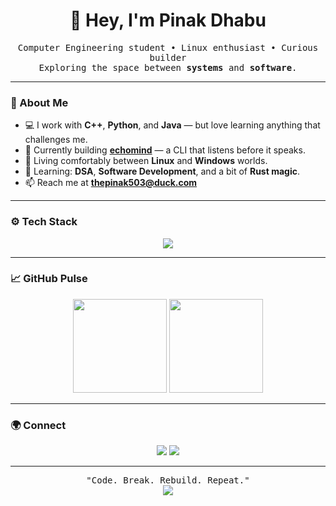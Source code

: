 <h1 align="center">👋 Hey, I'm <b>Pinak Dhabu</b></h1>

<p align="center">
  <samp>Computer Engineering student • Linux enthusiast • Curious builder</samp><br>
  <samp>Exploring the space between <b>systems</b> and <b>software</b>.</samp>
</p>

---

### 🧠 About Me  
- 💻 I work with **C++**, **Python**, and **Java** — but love learning anything that challenges me.  
- 🧩 Currently building [**echomind**](https://github.com/thepinak503/echomind) — a CLI that listens before it speaks.  
- 🐧 Living comfortably between **Linux** and **Windows** worlds.  
- 🎯 Learning: **DSA**, **Software Development**, and a bit of **Rust magic**.  
- 📫 Reach me at **thepinak503@duck.com**

---

### ⚙️ Tech Stack
<p align="center">
  <img src="https://skillicons.dev/icons?i=linux,cpp,python,java,kotlin,rust,git,mysql" />
</p>

---

### 📈 GitHub Pulse
<p align="center">
  <img src="https://github-readme-stats.vercel.app/api?username=thepinak503&show_icons=true&theme=tokyonight&hide_border=true" height="150" />
  <img src="https://github-readme-stats.vercel.app/api/top-langs/?username=thepinak503&theme=tokyonight&show_icons=true&hide_border=true&layout=compact" height="150" />
</p>

---

### 🌍 Connect
<p align="center">
  <a href="https://twitter.com/pinakdhabu"><img src="https://img.shields.io/badge/Twitter-1DA1F2?style=for-the-badge&logo=twitter&logoColor=white"/></a>
  <a href="https://instagram.com/pi.nstagram"><img src="https://img.shields.io/badge/Instagram-E4405F?style=for-the-badge&logo=instagram&logoColor=white"/></a>
</p>

---

<p align="center">
  <samp>"Code. Break. Rebuild. Repeat."</samp><br>
  <img src="https://komarev.com/ghpvc/?username=thepinak503&color=blueviolet&style=flat-square" />
</p>
